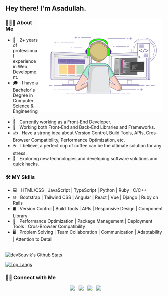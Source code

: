 <h2> Hey there! I'm Asadullah.</h2>
<img align="right" alt="GIF" src="./images/side_image.gif" width="400"/>

<h3> 👨🏻‍💻 About Me </h3>

- 🔭 &nbsp; 2+ years of professional experience in Web Development.
- 🎓 &nbsp; I have a Bachelor's Degree in Computer Science & Engineering.
- 💼 &nbsp; Currently working as a Front-End Developer.
- 🌱 &nbsp; Working both Front-End and Back-End Libraries and Frameworks.
- ✍️ &nbsp; Have a strong idea about Version Control, Build Tools, APIs, Cros-Browser Compatibility, Performance Optimization, etc.
- ☕ &nbsp; I believe, a perfect cup of coffee can be the ultimate solution for any stress.
- 🤔 &nbsp; Exploring new technologies and developing software solutions and quick hacks.

<h3>🛠 MY Skills </h3>

- 💻 &nbsp; HTML/CSS | JavaScript | TypeScript | Python | Ruby | C/C++
- 🌐 &nbsp; Bootstrap | Tailwind CSS | Angular | React | Vue | Django | Ruby on Rails
- 🛢 &nbsp; Version Control | Build Tools | APIs | Responsive Design | Component Library
- 🔧 &nbsp; Performance Optimization | Package Management | Deployment Tools | Cros-Browser Compatibility
- 🖥 &nbsp; Problem Solving | Team Collaboration | Communication | Adaptability | Attention to Detail

<br>

<img align="center" src="https://github-readme-stats.vercel.app/api?username=abmasadullah&include_all_commits=true&count_private=true&show_icons=true&line_height=20&title_color=7A7ADB&icon_color=2234AE&text_color=D3D3D3&bg_color=0,000000,130F40" alt="devSouvik's Github Stats">

</br>

[![Top Langs](https://github-readme-stats.vercel.app/api/top-langs/?username=abmasadullah&layout=compact&text_color=daf7dc&bg_color=151515)](https://github.com/devSouvik/github-readme-stats)


<h3> 🤝🏻 Connect with Me </h3>

<p align="center">
&nbsp; <a href="https://www.linkedin.com/in/abmasadullah/" target="_blank" rel="noopener noreferrer"><img src="https://img.icons8.com/plasticine/100/000000/linkedin.png" width="50" /></a>
&nbsp; <a href="https://twitter.com/abmasadullah/" target="_blank" rel="noopener noreferrer"><img src="https://img.icons8.com/plasticine/100/000000/twitter.png" width="50" /></a>  
&nbsp; <a href="https://www.instagram.com/bashar__asadullah/" target="_blank" rel="noopener noreferrer"><img src="https://img.icons8.com/plasticine/100/000000/instagram-new.png" width="50" /></a>  
&nbsp; <a href="mailto:abmasadullah@gmail.com" target="_blank" rel="noopener noreferrer"><img src="https://img.icons8.com/plasticine/100/000000/gmail.png"  width="50" /></a>
</p>

<!-- ⭐️ From [devSouvik](https://github.com/devSouvik) -->
